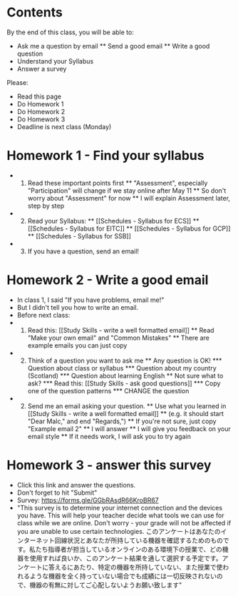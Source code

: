
# Contents
By the end of this class, you will be able to:
* Ask me a question by email
** Send a good email
** Write a good question
* Understand your Syllabus
* Answer a survey

Please:
* Read this page 
* Do Homework 1
* Do Homework 2 
* Do Homework 3
* Deadline is next class (Monday)

# Homework 1 - Find your syllabus
* 1) Read these important points first
** "Assessment", especially "Participation" will change if we stay online after May 11
** So <green>don't worry</green> about "Assessment" for now
** I will explain Assessment later, step by step
* 2) Read your Syllabus:
** [[Schedules - Syllabus for ECS]]
** [[Schedules - Syllabus for EITC]]
** [[Schedules - Syllabus for GCP]]
** [[Schedules - Syllabus for SSB]]
* 3) If you have a question, send an email!


# Homework 2 - Write a good email
* In class 1, I said "If you have problems, email me!"
* But I didn't tell you how to write an email.
* Before next class:
* 1) Read this: [[Study Skills - write a well formatted email]]
** Read "Make your own email" and "Common Mistakes"
** There are example emails you can just copy
* 2) Think of a question you want to ask me
** Any question is OK!
*** Question about class or syllabus
*** Question about my country (Scotland)
*** Question about learning English 
** Not sure what to ask? 
*** Read this: [[Study Skills - ask good questions]]
*** Copy one of the question patterns
*** CHANGE the question
* 2) Send me an email asking your question. 
** Use what you learned in [[Study Skills - write a well formatted email]]
** (e.g. it should start "Dear Malc," and end "Regards,")
** If you're not sure, just copy "Example email 2" 
** I will answer 
** I will give you feedback on your email style 
** If it needs work, I will ask you to try again

# Homework 3 - answer this survey
* Click this link and answer the questions. 
* Don't forget to hit "Submit"
* Survey: https://forms.gle/GGbRAsdR66KroBR67
* "This survey is to determine your internet connection and the devices you have. This will help your teacher decide what tools we can use for class while we are online. Don't worry - your grade will not be affected if you are unable to use certain technologies. このアンケートはあなたのインターネット回線状況とあなたが所持している機器を確認するためのものです。私たち指導者が担当しているオンラインのある環境下の授業で、どの機器を使用すれば良いか、このアンケート結果を通して選択する予定です。アンケートに答えるにあたり、特定の機器を所持していない、また授業で使われるような機器を全く持っていない場合でも成績には一切反映されないので、機器の有無に対してご心配しないようお願い致します"

